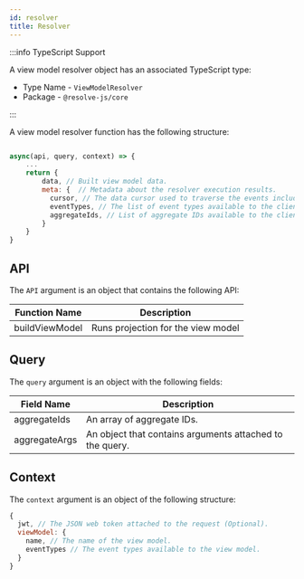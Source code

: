 ```yaml
---
id: resolver
title: Resolver
---
```


:::info TypeScript Support

A view model resolver object has an associated TypeScript type:

- Type Name - `ViewModelResolver`
- Package - `@resolve-js/core`

:::

A view model resolver function has the following structure:

```js

async(api, query, context) => {
    ...
    return {
        data, // Built view model data.
        meta: {  // Metadata about the resolver execution results.
          cursor, // The data cursor used to traverse the events included into the query result set.
          eventTypes, // The list of event types available to the client.
          aggregateIds, // List of aggregate IDs available to the client.
        }
    }
}
```

## API

The `API` argument is an object that contains the following API:

| Function Name  | Description                        |
| -------------- | ---------------------------------- |
| buildViewModel | Runs projection for the view model |

## Query

The `query` argument is an object with the following fields:

| Field Name    | Description                                              |
| ------------- | -------------------------------------------------------- |
| aggregateIds  | An array of aggregate IDs.                               |
| aggregateArgs | An object that contains arguments attached to the query. |

## Context

The `context` argument is an object of the following structure:

```js
{
  jwt, // The JSON web token attached to the request (Optional).
  viewModel: {
    name, // The name of the view model.
    eventTypes // The event types available to the view model.
  }
}
```

